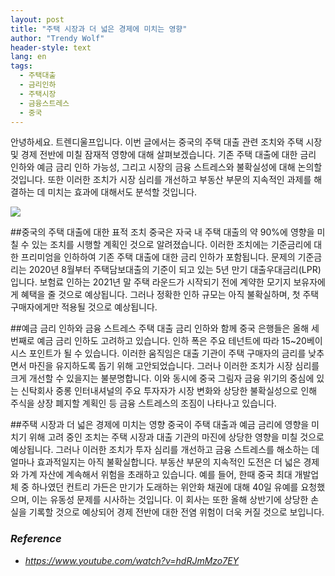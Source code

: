 ```yaml
---
layout: post
title: "주택 시장과 더 넓은 경제에 미치는 영향"
author: "Trendy Wolf"
header-style: text
lang: en
tags:
  - 주택대출
  - 금리인하
  - 주택시장
  - 금융스트레스
  - 중국
---
```


안녕하세요. 트렌디울프입니다. 이번 글에서는 중국의 주택 대출 관련 조치와 주택 시장 및 경제 전반에 미칠 잠재적 영향에 대해 살펴보겠습니다. 기존 주택 대출에 대한 금리 인하와 예금 금리 인하 가능성, 그리고 시장의 금융 스트레스와 불확실성에 대해 논의할 것입니다. 또한 이러한 조치가 시장 심리를 개선하고 부동산 부문의 지속적인 과제를 해결하는 데 미치는 효과에 대해서도 분석할 것입니다.

<img
    src="https://i.ytimg.com/vi/hdRJmMzo7EY/hqdefault.jpg"
/>


##중국의 주택 대출에 대한 표적 조치
중국은 자국 내 주택 대출의 약 90%에 영향을 미칠 수 있는 조치를 시행할 계획인 것으로 알려졌습니다. 이러한 조치에는 기준금리에 대한 프리미엄을 인하하여 기존 주택 대출에 대한 금리 인하가 포함됩니다. 문제의 기준금리는 2020년 8월부터 주택담보대출의 기준이 되고 있는 5년 만기 대출우대금리(LPR)입니다. 보험료 인하는 2021년 말 주택 라운드가 시작되기 전에 계약한 모기지 보유자에게 혜택을 줄 것으로 예상됩니다. 그러나 정확한 인하 규모는 아직 불확실하며, 첫 주택 구매자에게만 적용될 것으로 예상됩니다.

##예금 금리 인하와 금융 스트레스
주택 대출 금리 인하와 함께 중국 은행들은 올해 세 번째로 예금 금리 인하도 고려하고 있습니다. 인하 폭은 주요 테넌트에 따라 15~20베이시스 포인트가 될 수 있습니다. 이러한 움직임은 대출 기관이 주택 구매자의 금리를 낮추면서 마진을 유지하도록 돕기 위해 고안되었습니다. 그러나 이러한 조치가 시장 심리를 크게 개선할 수 있을지는 불분명합니다. 이와 동시에 중국 그림자 금융 위기의 중심에 있는 신탁회사 중롱 인터내셔널의 주요 투자자가 시장 변화와 상당한 불확실성으로 인해 주식을 상장 폐지할 계획인 등 금융 스트레스의 조짐이 나타나고 있습니다.

##주택 시장과 더 넓은 경제에 미치는 영향
중국이 주택 대출과 예금 금리에 영향을 미치기 위해 고려 중인 조치는 주택 시장과 대출 기관의 마진에 상당한 영향을 미칠 것으로 예상됩니다. 그러나 이러한 조치가 투자 심리를 개선하고 금융 스트레스를 해소하는 데 얼마나 효과적일지는 아직 불확실합니다. 부동산 부문의 지속적인 도전은 더 넓은 경제와 가계 자산에 계속해서 위험을 초래하고 있습니다. 예를 들어, 한때 중국 최대 개발업체 중 하나였던 컨트리 가든은 만기가 도래하는 위안화 채권에 대해 40일 유예를 요청했으며, 이는 유동성 문제를 시사하는 것입니다. 이 회사는 또한 올해 상반기에 상당한 손실을 기록할 것으로 예상되어 경제 전반에 대한 전염 위험이 더욱 커질 것으로 보입니다.


### _Reference_
- _https://www.youtube.com/watch?v=hdRJmMzo7EY_

